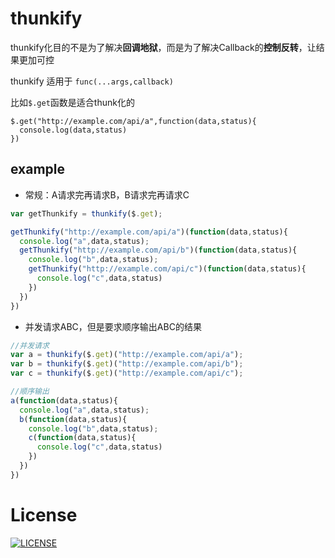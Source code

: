 # thunkify
thunkify化目的不是为了解决**回调地狱**，而是为了解决Callback的**控制反转**，让结果更加可控

thunkify 适用于 `func(...args,callback)`

比如`$.get`函数是适合thunk化的
```
$.get("http://example.com/api/a",function(data,status){
  console.log(data,status)
})
```
## example
 - 常规：A请求完再请求B，B请求完再请求C
```js
var getThunkify = thunkify($.get);

getThunkify("http://example.com/api/a")(function(data,status){
  console.log("a",data,status);
  getThunkify("http://example.com/api/b")(function(data,status){
    console.log("b",data,status);
    getThunkify("http://example.com/api/c")(function(data,status){
      console.log("c",data,status)
    })
  })
})
```
 - 并发请求ABC，但是要求顺序输出ABC的结果
```js
//并发请求
var a = thunkify($.get)("http://example.com/api/a");
var b = thunkify($.get)("http://example.com/api/b");
var c = thunkify($.get)("http://example.com/api/c");

//顺序输出
a(function(data,status){
  console.log("a",data,status);
  b(function(data,status){
    console.log("b",data,status);
    c(function(data,status){
      console.log("c",data,status)
    })
  })
})
```

# License

[![LICENSE](https://img.shields.io/badge/license-Anti%20996-blue.svg)](https://github.com/996icu/996.ICU/blob/master/LICENSE)

